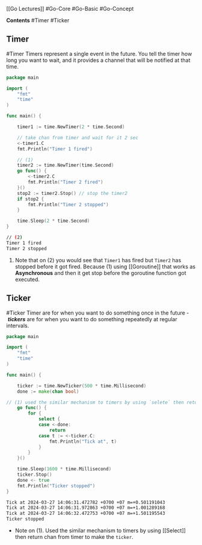 [[Go Lectures]] #Go-Core #Go-Basic #Go-Concept 

**Contents**
#Timer
#Ticker

## **Timer**
#Timer 
Timers represent a single event in the future. You tell the timer how long you want to wait, and it provides a channel that will be notified at that time.

```go
package main

import (
	"fmt"
	"time"
)

func main() {

	timer1 := time.NewTimer(2 * time.Second)

	// take chan from timer and wait for it 2 sec
	<-timer1.C
	fmt.Println("Timer 1 fired")

	// (1)
	timer2 := time.NewTimer(time.Second)
	go func() {
		<-timer2.C
		fmt.Println("Timer 2 fired")
	}()
	stop2 := timer2.Stop() // stop the timer2
	if stop2 {
		fmt.Println("Timer 2 stopped")
	}

	time.Sleep(2 * time.Second)
}
```

```bash
// (2)
Timer 1 fired
Timer 2 stopped
```

1. Note that on (2) you would see that `Timer1` has fired but `Timer2` has stopped before it got fired. Because (1) using [[Goroutine]] that works as **Asynchronous** and then it get stop before the goroutine function got executed.

## Ticker
#Ticker 
Timer are for when you want to do something once in the future - **_tickers_** are for when you want to do something repeatedly at regular intervals.

```go
package main

import (
    "fmt"
    "time"
)

func main() {

    ticker := time.NewTicker(500 * time.Millisecond)
    done := make(chan bool)

// (1) used the similar mechanism to timers by using `selete` then return chan from timer to make the `ticker`.
    go func() {
        for {
            select {
            case <-done:
                return
            case t := <-ticker.C:
                fmt.Println("Tick at", t)
            }
        }
    }()

    time.Sleep(1600 * time.Millisecond)
    ticker.Stop()
    done <- true
    fmt.Println("Ticker stopped")
}
```

```bash
Tick at 2024-03-27 14:06:31.472782 +0700 +07 m=+0.501191043
Tick at 2024-03-27 14:06:31.972863 +0700 +07 m=+1.001289168
Tick at 2024-03-27 14:06:32.472753 +0700 +07 m=+1.501195543
Ticker stopped
```

- Note on (1). Used the similar mechanism to timers by using [[Select]] then return chan from timer to make the `ticker`.